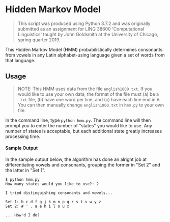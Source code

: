# Hidden Markov Model

> This script was produced using Python 3.7.2 and was originally submitted as an assignment for LING 38600 'Computational Linguistics' taught by John Goldsmith at the University of Chicago, spring quarter 2019.

This Hidden Markov Model (HMM) probabilistically determines consonants from vowels in any Latin alphabet-using language given a set of words from that language.

## Usage

> NOTE: This HMM uses data from the file `english1000.txt`. If you would like to use your own data, the format of the file must (a) be a `.txt` file, (b) have one word per line, and (c) have each line end in `#`. You can then manually change `english1000.txt` in `hmm.py` to your own file.

In the command line, type `python hmm.py`. The command line will then prompt you to enter the number of "states" you would like to use. Any number of states is acceptable, but each additional state greatly increases  processing time.

#### Sample Output

In the sample output below, the algorithm has done an alright job at differentiating vowels and consonants, grouping the former in "Set 2" and the latter in "Set 1".

```
$ python hmm.py
How many states would you like to use?: 2

I tried distinguishing consonants and vowels...

Set 1: b c d f g j k m n p q r s t v w y z
Set 2: # ' . a e h i l o u x

... How'd I do?
```
